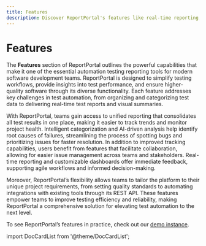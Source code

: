 ```yaml
---
title: Features
description: Discover ReportPortal's features like real-time reporting, AI-based defects triage, visualization of test data and more.
---
```


# Features

The **Features** section of ReportPortal outlines the powerful capabilities that make it one of the essential automation testing reporting tools for modern software development teams. ReportPortal is designed to simplify testing workflows, provide insights into test performance, and ensure higher-quality software through its diverse functionality. Each feature addresses key challenges in test automation, from organizing and categorizing test data to delivering real-time test reports and visual summaries.

With ReportPortal, teams gain access to unified reporting that consolidates all test results in one place, making it easier to track trends and monitor project health. Intelligent categorization and AI-driven analysis help identify root causes of failures, streamlining the process of spotting bugs and prioritizing issues for faster resolution. In addition to improved tracking capabilities, users benefit from features that facilitate collaboration, allowing for easier issue management across teams and stakeholders. Real-time reporting and customizable dashboards offer immediate feedback, supporting agile workflows and informed decision-making.

Moreover, ReportPortal’s flexibility allows teams to tailor the platform to their unique project requirements, from setting quality standards to automating integrations with existing tools through its REST API. These features empower teams to improve testing efficiency and reliability, making ReportPortal a comprehensive solution for elevating test automation to the next level.

To see ReportPortal’s features in practice, check out our [demo instance](https://demo.reportportal.io/).

import DocCardList from '@theme/DocCardList';

<DocCardList />
